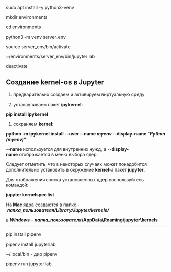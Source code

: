 sudo apt install -y python3-venv

mkdir environments

cd environments 

python3 -m venv server_env 

source server_env/bin/activate

~/environments/server_env/bin/jupyter lab

deactivate
## Создание kernel-ов в Jupyter

1. предварительно создаем и активируем виртуальную среду

2. устанавливаем пакет **ipykernel**:

**pip install ipykernel**

1. сохраняем **kernel**:

**python -m ipykernel install --user --name _myenv_ --display-name "_Python (myenv)_"**

--**name** используется для внутренних нужд, а --**display-name** отображается в меню выбора ядер.

Следует отметить, что в некоторых случаях может понадобится дополнительно установить в окружение **kernel**-а пакет **jupyter**. 

Для отображения списка установленных ядер воспользуйтесь командой:

**jupyter kernelspec list**

На **Mac** ядра создаются в папке - **_папка_пользователя/Library/Jupyter/kernels/_**

_в **Windows** - **папка_пользователя**_**\AppData\Roaming\jupyter\kernels**




------------
pip install pipenv

pipenv install jupyterlab 

~/.local/bin - дир pipenv

pipenv run jupyter lab

